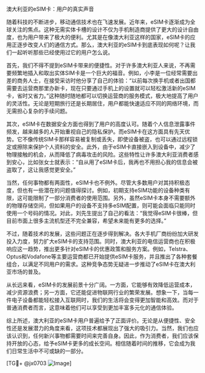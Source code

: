 澳大利亚的eSIM卡：用户的真实声音

随着科技的不断进步，移动通信技术也在飞速发展。近年来，eSIM卡逐渐成为全球关注的焦点。这种无需实体卡槽的设计不仅为手机制造商提供了更大的设计自由度，也为用户带来了极大的便利。尤其是在像澳大利亚这样的国家，eSIM卡的应用正逐步改变人们的通信方式。那么，澳大利亚的eSIM卡到底表现如何呢？让我们一起听听那些已经使用过它的用户怎么说。

首先，我们不得不提到eSIM卡带来的便捷性。对于许多澳大利亚人来说，不再需要频繁地插入和取出实体SIM卡是一个巨大的福音。例如，小李是一位经常需要出差的商务人士，在接受采访时他分享了自己的体验：“以前每次换手机或者出国都需要去运营商那里办新卡，现在只要通过手机上的设置就可以轻松激活新的eSIM卡，省时又省力。”这种随时随地都可以切换运营商的服务模式，极大地提高了用户的灵活性。无论是短期旅行还是长期居住，用户都能快速适应不同的网络环境，而无需担心复杂的手续问题。

其次，eSIM卡在数据安全方面也得到了用户的高度认可。随着个人信息泄露事件频发，越来越多的人开始重视自己的隐私保护。而eSIM卡在这方面具有先天优势。它不像传统SIM卡那样容易被复制或丢失，即使设备被盗，也可以通过远程锁定或擦除来保护个人资料的安全。此外，由于eSIM卡直接嵌入到设备中，减少了物理接触的机会，从而降低了病毒攻击的风险。这些特性让许多澳大利亚消费者感到安心，比如张女士就表示：“自从用了eSIM卡后，我再也不用担心我的信息会被盗取了，这让我感觉更安全。”

当然，任何事物都有两面性，eSIM卡也不例外。尽管大多数用户对其持积极态度，但也有一些潜在的问题值得探讨。例如，初期支持eSIM功能的设备种类有限，这可能限制了一部分消费者的使用范围。另外，虽然eSIM卡本身不需要额外的物理存储空间，但如果用户的设备不支持多eSIM配置，则可能会面临只能同时使用一个号码的情况。对此，刘先生提出了自己的看法：“我觉得eSIM卡很棒，但目前市面上很多主流机型还不完全兼容，希望未来能有更多的选择。”

不过，随着技术的发展，这些问题正在逐步得到解决。各大手机厂商纷纷加大研发投入力度，努力扩大eSIM卡的支持范围。同时，澳大利亚的电信运营商也在积极响应这一趋势，推出更多针对eSIM卡的优惠政策和服务方案。例如，Telstra、Optus和Vodafone等主要运营商都已开始提供eSIM卡服务，并且推出了各种套餐组合，以满足不同用户的需求。这种竞争态势无疑进一步推动了eSIM卡在澳大利亚市场的普及。

从长远来看，eSIM卡的发展前景十分广阔。一方面，它能够有效降低运营成本，减少资源浪费；另一方面，它还能促进物联网行业的繁荣发展。想象一下，当每一件电子设备都能轻松接入互联网时，我们的生活将会变得更加智能和高效。而对于普通消费者而言，这意味着他们可以享受到更加丰富多元化的通信体验。

综上所述，澳大利亚的eSIM卡用户普遍给予了正面评价。无论是从便捷性、安全性还是发展潜力的角度来看，这项技术都展现出了强大的吸引力。当然，我们也应该认识到，任何新兴事物都需要时间来完善自身。因此，作为消费者，我们应该保持开放的心态，给予eSIM卡更多的成长空间。相信随着时间的推移，它会成为我们日常生活中不可或缺的一部分。

[TG💪+ @jx0703 ![Image](https://github.com/user-attachments/assets/dbca1d08-cadb-493c-b0ec-ad6f7a83f270)]